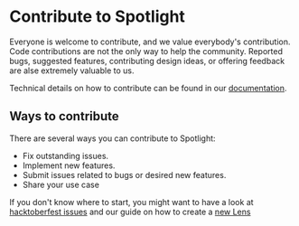 # Contribute to Spotlight

Everyone is welcome to contribute, and we value everybody's contribution. Code
contributions are not the only way to help the community.
Reported bugs, suggested features, contributing design ideas,
or offering feedback are alse extremely valuable to us.

Technical details on how to contribute can be found in our [documentation](https://renumics.com/docs/development).

## Ways to contribute

There are several ways you can contribute to Spotlight:

* Fix outstanding issues.
* Implement new features.
* Submit issues related to bugs or desired new features.
* Share your use case

If you don't know where to start, you might want to have a look at [hacktoberfest issues](https://github.com/Renumics/spotlight/issues?q=is%3Aissue+is%3Aopen+label%3Ahacktoberfest)
and our guide on how to create a [new Lens](https://renumics.com/docs/development/lenses)
